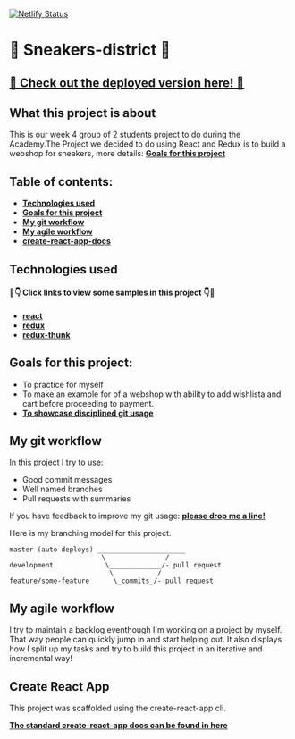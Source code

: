 [![Netlify Status](https://api.netlify.com/api/v1/badges/8a91c235-7004-403c-9efb-2a3bc9065c70/deploy-status)](https://sneakers-district.netlify.com/)


#  👟 Sneakers-district 👟
## [ 👟 Check out the deployed version here!  👟](https://sneakers-district.netlify.com/)
## What this project is about

This is our week 4 group of 2 students project to  do during the Academy.The Project we decided to do using React and Redux is to build a webshop for sneakers, more details: **[Goals for this project](#goals-for-this-project)**

## Table of contents:

- **[Technologies used](#technologies-used)**
- **[Goals for this project](#goals-for-this-project)**
- **[My git workflow](#my-git-workflow)**
- **[My agile workflow](#my-agile-workflow)**
- **[create-react-app-docs](#create-react-app)**

## Technologies used

#### 👀👇 Click links to view some samples in this project 👇👀

- **[react](./src/App.js )**  
- **[redux](./src/reducers)**  
- **[redux-thunk](./src/actions)**   

## Goals for this project:

- To practice for myself
- To make an example for of a webshop with ability to add wishlista and cart before proceeding to payment.
- **[To showcase disciplined git usage](#my-git-workflow)**



## My git workflow

In this project I try to use:

- Good commit messages
- Well named branches
- Pull requests with summaries

If you have feedback to improve my git usage: **[please drop me a line!](https://www.linkedin.com/in/eslam-haridy-0b14316a/)** 

Here is my branching model for this project.

```
master (auto deploys) ______________________
                       \               /
development             \_____________/- pull request
                         \           /
feature/some-feature      \_commits_/- pull request
```

## My agile workflow

I try to maintain a backlog eventhough I'm working on a project by myself. That way people can quickly jump in and start helping out. It also displays how I split up my tasks and try to build this project in an iterative and incremental way!



## Create React App

This project was scaffolded using the create-react-app cli. 

**[The standard create-react-app docs can be found in here](./create-react-app-docs.md)**



